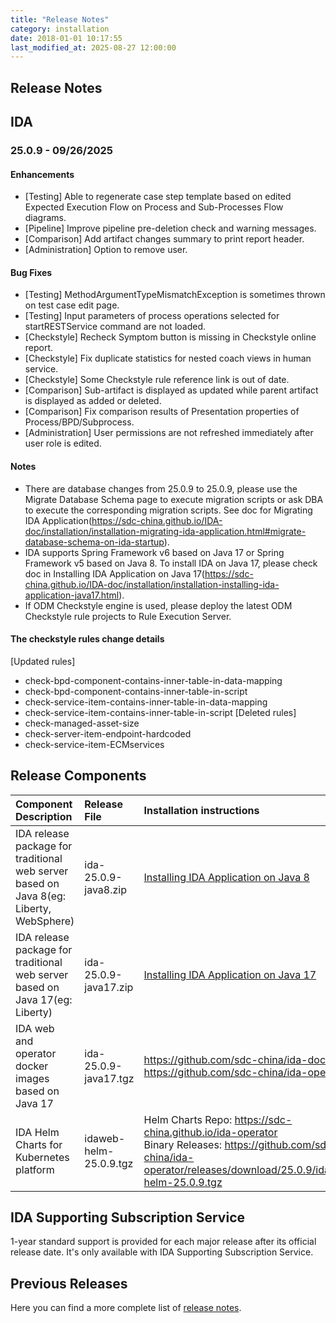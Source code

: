 ```yaml
---
title: "Release Notes"
category: installation
date: 2018-01-01 10:17:55
last_modified_at: 2025-08-27 12:00:00
---
```


## Release Notes

## IDA

### 25.0.9 - 09/26/2025

#### Enhancements
- [Testing] Able to regenerate case step template based on edited Expected Execution Flow on Process and Sub-Processes Flow diagrams.
- [Pipeline] Improve pipeline pre-deletion check and warning messages.
- [Comparison] Add artifact changes summary to print report header.
- [Administration] Option to remove user.

#### Bug Fixes
- [Testing] MethodArgumentTypeMismatchException is sometimes thrown on test case edit page.
- [Testing] Input parameters of process operations selected for startRESTService command are not loaded.
- [Checkstyle] Recheck Symptom button is missing in Checkstyle online report.
- [Checkstyle] Fix duplicate statistics for nested coach views in human service.
- [Checkstyle] Some Checkstyle rule reference link is out of date.
- [Comparison] Sub-artifact is displayed as updated while parent artifact is displayed as added or deleted.
- [Comparison] Fix comparison results of Presentation properties of Process/BPD/Subprocess.
- [Administration] User permissions are not refreshed immediately after user role is edited.

#### Notes
- There are database changes from 25.0.9 to 25.0.9, please use the Migrate Database Schema page to execute migration scripts or ask DBA to execute the corresponding migration scripts. See doc for Migrating IDA Application(https://sdc-china.github.io/IDA-doc/installation/installation-migrating-ida-application.html#migrate-database-schema-on-ida-startup).
- IDA supports Spring Framework v6 based on Java 17 or Spring Framework v5 based on Java 8. To install IDA on Java 17, please check doc in Installing IDA Application on Java 17(https://sdc-china.github.io/IDA-doc/installation/installation-installing-ida-application-java17.html).
- If ODM Checkstyle engine is used, please deploy the latest ODM Checkstyle rule projects to Rule Execution Server.

#### The checkstyle rules change details
[Updated rules]
- check-bpd-component-contains-inner-table-in-data-mapping
- check-bpd-component-contains-inner-table-in-script
- check-service-item-contains-inner-table-in-data-mapping
- check-service-item-contains-inner-table-in-script
[Deleted rules]
- check-managed-asset-size
- check-server-item-endpoint-hardcoded
- check-service-item-ECMservices


## Release Components

| Component Description	| Release File	| Installation instructions| 
|:----------------|:------------------------|:---------------|
| IDA release package for traditional web server based on Java 8(eg: Liberty, WebSphere)	| ida-25.0.9-java8.zip | [Installing IDA Application on Java 8](../installation/installation-installing-ida-application.html) |
| IDA release package for traditional web server based on Java 17(eg: Liberty)	| ida-25.0.9-java17.zip | [Installing IDA Application on Java 17](../installation/installation-installing-ida-application-java17.html) |
| IDA web and operator docker images based on Java 17| ida-25.0.9-java17.tgz	| <https://github.com/sdc-china/ida-docker> <br/> <https://github.com/sdc-china/ida-operator> |
| IDA Helm Charts for Kubernetes platform | idaweb-helm-25.0.9.tgz	| Helm Charts Repo: <https://sdc-china.github.io/ida-operator> <br/> Binary Releases: <https://github.com/sdc-china/ida-operator/releases/download/25.0.9/idaweb-helm-25.0.9.tgz> |

## IDA Supporting Subscription Service
1-year standard support is provided for each major release after its official release date. It's only available with IDA Supporting Subscription Service.

## Previous Releases

Here you can find a more complete list of [release notes](../references/references-previous-release-notes.html).
